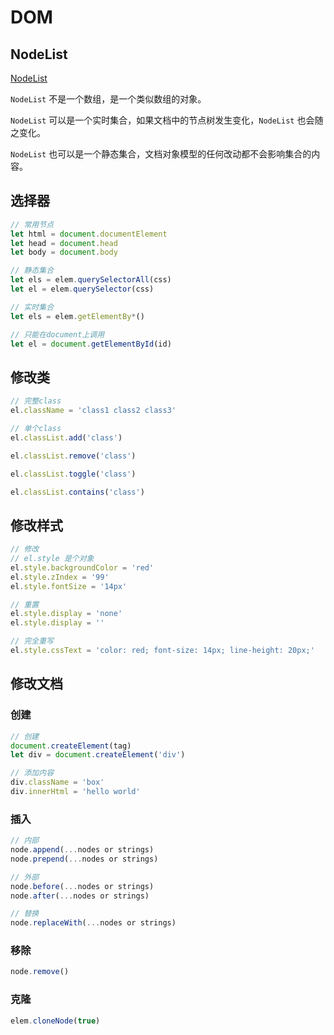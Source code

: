 # DOM

## NodeList

[NodeList](https://developer.mozilla.org/zh-CN/docs/Web/API/NodeList)

`NodeList` 不是一个数组，是一个类似数组的对象。

`NodeList` 可以是一个实时集合，如果文档中的节点树发生变化，`NodeList` 也会随之变化。

`NodeList` 也可以是一个静态集合，文档对象模型的任何改动都不会影响集合的内容。

## 选择器

```js
// 常用节点
let html = document.documentElement
let head = document.head
let body = document.body
```

```js
// 静态集合
let els = elem.querySelectorAll(css)
let el = elem.querySelector(css)

// 实时集合
let els = elem.getElementBy*()

// 只能在document上调用
let el = document.getElementById(id)
```

## 修改类

```js
// 完整class
el.className = 'class1 class2 class3'

// 单个class
el.classList.add('class')

el.classList.remove('class')

el.classList.toggle('class')

el.classList.contains('class')
```

## 修改样式

```js
// 修改
// el.style 是个对象
el.style.backgroundColor = 'red'
el.style.zIndex = '99'
el.style.fontSize = '14px'

// 重置
el.style.display = 'none'
el.style.display = ''

// 完全重写
el.style.cssText = 'color: red; font-size: 14px; line-height: 20px;'
```

## 修改文档

### 创建

```js
// 创建
document.createElement(tag)
let div = document.createElement('div')

// 添加内容
div.className = 'box'
div.innerHtml = 'hello world'
```

### 插入

```js
// 内部
node.append(...nodes or strings)
node.prepend(...nodes or strings)

// 外部
node.before(...nodes or strings)
node.after(...nodes or strings)

// 替换
node.replaceWith(...nodes or strings)
```

### 移除

```js
node.remove()
```

### 克隆

```js
elem.cloneNode(true)
```
